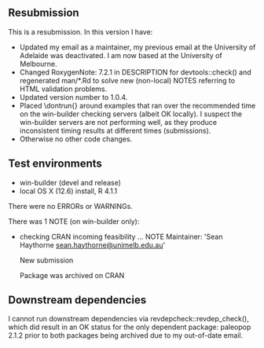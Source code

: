 ## Resubmission
This is a resubmission. In this version I have:
* Updated my email as a maintainer, my previous email at the University of 
  Adelaide was deactivated. I am now based at the University of Melbourne.
* Changed RoxygenNote: 7.2.1 in DESCRIPTION for devtools::check() and
  regenerated man/*.Rd to solve new (non-local) NOTES referring to HTML
  validation problems.
* Updated version number to 1.0.4.
* Placed \dontrun{} around examples that ran over the recommended time on the 
  win-builder checking servers (albeit OK locally). I suspect the win-builder
  servers are not performing well, as they produce inconsistent timing results
  at different times (submissions).
* Otherwise no other code changes.

## Test environments
* win-builder (devel and release)
* local OS X (12.6) install, R 4.1.1

There were no ERRORs or WARNINGs.

There was 1 NOTE (on win-builder only):

* checking CRAN incoming feasibility ... NOTE
  Maintainer: 'Sean Haythorne <sean.haythorne@unimelb.edu.au>'

  New submission

  Package was archived on CRAN

## Downstream dependencies

I cannot run downstream dependencies via revdepcheck::revdep_check(), which
did result in an OK status for the only dependent package: paleopop 2.1.2 
prior to both packages being archived due to my out-of-date email.
